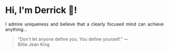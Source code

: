 # Hi, I'm Derrick 👋!
<p align="justify">I admire uniqueness and believe that a clearly focused mind can achieve anything...</p> 
<!-- #quote-start -->
<blockquote>&ldquo;Don't let anyone define you. You define yourself.&rdquo; &mdash; <footer>Billie Jean King</footer></blockquote>
<!-- #quote-end -->
